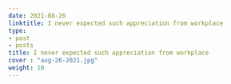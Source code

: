 ```yaml
---
date: 2021-08-26
linktitle: I never expected such appreciation from workplace
type:
- post
- posts
title: I never expected such appreciation from workplace
cover : "aug-26-2021.jpg"
weight: 10
---
```



